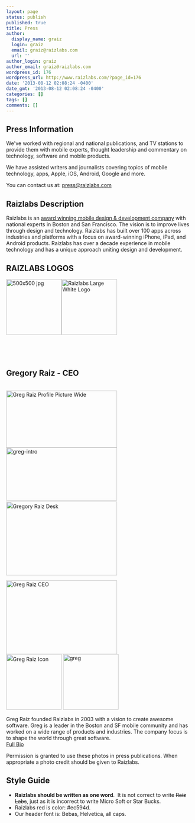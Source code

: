 ```yaml
---
layout: page
status: publish
published: true
title: Press
author:
  display_name: graiz
  login: graiz
  email: graiz@raizlabs.com
  url: ''
author_login: graiz
author_email: graiz@raizlabs.com
wordpress_id: 176
wordpress_url: http://www.raizlabs.com/?page_id=176
date: '2013-08-12 02:08:24 -0400'
date_gmt: '2013-08-12 02:08:24 -0400'
categories: []
tags: []
comments: []
---
```

<h2>Press Information</h2>
<p>We've worked with regional and national publications, and TV stations to provide them with mobile experts, thought leadership and commentary on technology, software and mobile products.</p>
<p>We have assisted writers and journalists covering topics of mobile technology, apps, Apple, iOS, Android, Google and more.</p>
<p>You can contact us at: <a href="mailto:press@raizlabs.com">press@raizlabs.com</a></p>
<h2>Raizlabs Description</h2>
<p>Raizlabs is an <a href="http://www.raizlabs.com/company/app-awards/">award winning mobile design &amp; development company</a> with national experts in Boston and San Francisco. The vision is to improve lives through design and technology. Raizlabs has built over 100 apps across industries and platforms with a focus on award-winning iPhone, iPad, and Android products. Raizlabs has over a decade experience in mobile technology and has a unique approach uniting design and development.</p>
<h2>RAIZLABS LOGOS</h2>
<p><a href="http://www.raizlabs.com/wp-content/uploads/2013/08/Raizlabs_logo.jpg"><img class="alignnone wp-image-7182 size-thumbnail" src="http://www.raizlabs.com/wp-content/uploads/2013/08/Raizlabs_logo-150x150.jpg" alt="500x500 jpg" width="150" height="150" /></a><a href="http://www.raizlabs.com/wp-content/uploads/2013/08/LogoWhite_LG_Wide-150x150.png"><img class="alignnone" src="http://www.raizlabs.com/wp-content/uploads/2013/08/LogoWhite_LG_Wide-150x150.png" alt="Raizlabs Large White Logo" width="150" height="150" /></a></p>
<p>&nbsp;</p>
<p>&nbsp;</p>
<h2>Gregory Raiz - CEO</h2>
<p><a href="http://www.raizlabs.com/wp-content/uploads/2013/08/greg_2015_wide.jpg" rel="attachment wp-att-8468"><br />
<img class="wp-image-8468 size-medium aligncenter" src="http://www.raizlabs.com/wp-content/uploads/2013/08/greg_2015_wide-300x154.jpg" alt="Greg Raiz Profile Picture Wide" width="300" height="154" /><br />
</a><a href="http://www.raizlabs.com/wp-content/uploads/2013/08/greg-intro.jpg"><img class="wp-image-70 size-medium aligncenter" src="http://www.raizlabs.com/wp-content/uploads/2013/08/greg-intro-300x143.jpg" alt="greg-intro" width="300" height="143" /></a> <a style="line-height: 1.5;" href="http://www.raizlabs.com/wp-content/uploads/2013/08/greg_07.jpg"><img class="wp-image-6169 size-medium aligncenter" src="http://www.raizlabs.com/wp-content/uploads/2013/08/greg_07-300x199.jpg" alt="Gregory Raiz Desk" width="300" height="199" /></a></p>
<p><a href="http://www.raizlabs.com/wp-content/uploads/2013/08/Greg-Raiz-Large.jpg"><img class="wp-image-177 size-medium aligncenter" src="http://www.raizlabs.com/wp-content/uploads/2013/08/Greg-Raiz-Large-300x199.jpg" alt="Greg Raiz CEO" width="300" height="199" /><br />
</a><img class="size-thumbnail wp-image-350 aligncenter" style="line-height: 24px;" src="http://www.raizlabs.com/wp-content/uploads/2013/08/greg-01-150x150.png" alt="Greg Raiz Icon" width="150" height="150" /> <img class="wp-image-69 size-thumbnail aligncenter" src="http://www.raizlabs.com/wp-content/uploads/2013/08/greg-150x150.jpg" alt="greg" width="150" height="150" /></p>
<p>Greg Raiz founded Raizlabs in 2003 with a vision to create awesome software. Greg is a leader in the Boston and SF mobile community and has worked on a wide range of products and industries. The company focus is to shape the world through great software.<br />
<a href="http://www.raizlabs.com/team/greg-raiz/">Full Bio</a></p>
<p>Permission is granted to use these photos in press publications. When appropriate a photo credit should be given to Raizlabs.</p>
<h2>Style Guide</h2>
<ul>
<li><strong>Raizlabs should be written as one word</strong>.  It is not correct to write <span style="text-decoration: line-through;">Raiz Labs</span>, just as it is incorrect to write Micro Soft or Star Bucks.</li>
<li>Raizlabs red is color: <span class="highlight">#ec594d.</span></li>
<li>Our header font is: Bebas, Helvetica, all caps.</li>
</ul>
